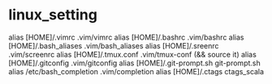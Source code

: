 # linux_setting

alias [HOME]/.vimrc .vim/vimrc 
alias [HOME]/.bashrc .vim/bashrc 
alias [HOME]/.bash_aliases .vim/bash_aliases
alias [HOME]/.sreenrc .vim/screenrc
alias [HOME]/.tmux.conf .vim/tmux-conf (&& source it)
alias [HOME]/.gitconfig .vim/gitconfig
alias [HOME]/.git-prompt.sh git-prompt.sh
alias /etc/bash_completion .vim/completion
alias [HOME]/.ctags ctags_scala
